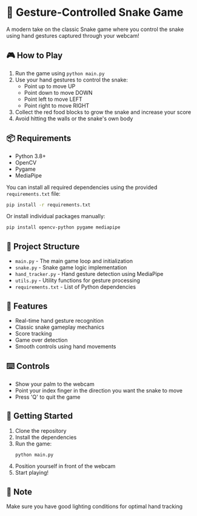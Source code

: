 # 🐍 Gesture-Controlled Snake Game

A modern take on the classic Snake game where you control the snake using hand gestures captured through your webcam!

## 🎮 How to Play

1. Run the game using `python main.py`
2. Use your hand gestures to control the snake:
   - Point up to move UP
   - Point down to move DOWN
   - Point left to move LEFT
   - Point right to move RIGHT
3. Collect the red food blocks to grow the snake and increase your score
4. Avoid hitting the walls or the snake's own body

## 📦 Requirements

- Python 3.8+
- OpenCV
- Pygame
- MediaPipe

You can install all required dependencies using the provided `requirements.txt` file:

```bash
pip install -r requirements.txt
```

Or install individual packages manually:

```bash
pip install opencv-python pygame mediapipe
```

## 🔧 Project Structure

- `main.py` - The main game loop and initialization
- `snake.py` - Snake game logic implementation
- `hand_tracker.py` - Hand gesture detection using MediaPipe
- `utils.py` - Utility functions for gesture processing
- `requirements.txt` - List of Python dependencies


## 🎯 Features

- Real-time hand gesture recognition
- Classic snake gameplay mechanics
- Score tracking
- Game over detection
- Smooth controls using hand movements

## ⌨️ Controls

- Show your palm to the webcam
- Point your index finger in the direction you want the snake to move
- Press 'Q' to quit the game

## 🚀 Getting Started

1. Clone the repository
2. Install the dependencies
3. Run the game:
   ```bash
   python main.py
   ```
4. Position yourself in front of the webcam
5. Start playing!

## 📝 Note

Make sure you have good lighting conditions for optimal hand tracking